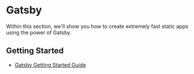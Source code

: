 # Gatsby

Within this section, we'll show you how to create extremely fast static apps using the power of Gatsby.

## Getting Started

* [Gatsby Getting Started Guide](/gatsby/getting-started.md)